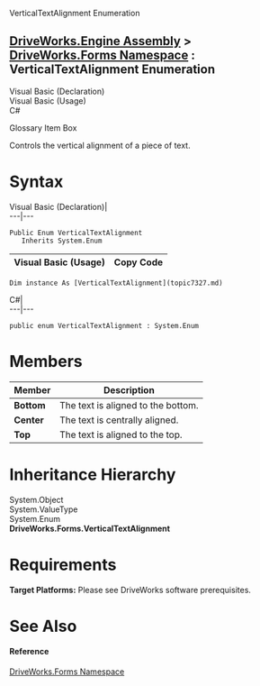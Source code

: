 VerticalTextAlignment Enumeration   
  
[DriveWorks.Engine Assembly](topic2156.md) > [DriveWorks.Forms Namespace](topic7266.md) : VerticalTextAlignment Enumeration  
---  
  
Visual Basic (Declaration)    
Visual Basic (Usage)    
C# 

Glossary Item Box

Controls the vertical alignment of a piece of text. 

# Syntax

Visual Basic (Declaration)|   
---|---  
      
    
    Public Enum VerticalTextAlignment 
       Inherits System.Enum  
  
Visual Basic (Usage)| Copy Code  
---|---  
      
    
    Dim instance As [VerticalTextAlignment](topic7327.md)  
  
C#|   
---|---  
      
    
    public enum VerticalTextAlignment : System.Enum   
  
# Members

Member| Description  
---|---  
**Bottom**|  The text is aligned to the bottom.  
**Center**|  The text is centrally aligned.  
**Top**|  The text is aligned to the top.  
  
# Inheritance Hierarchy

System.Object  
System.ValueType  
System.Enum  
**DriveWorks.Forms.VerticalTextAlignment**  


# Requirements

**Target Platforms:** Please see DriveWorks software prerequisites.

# See Also

#### Reference

[DriveWorks.Forms Namespace](topic7266.md)


